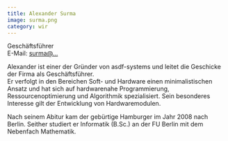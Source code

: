 ```yaml
---
title: Alexander Surma
image: surma.png
category: wir
---
```

Geschäftsführer  
E-Mail: [surma@...](mailto:surma@asdf-systems.de)

Alexander ist einer der Gründer von asdf-systems und leitet die Geschicke der Firma als Geschäftsführer.  
Er verfolgt in den Bereichen Soft- und Hardware einen minimalistischen Ansatz und hat sich auf hardwarenahe Programmierung, Ressourcenoptimierung und Algorithmik spezialisiert. Sein besonderes Interesse gilt der Entwicklung von Hardwaremodulen.

Nach seinem Abitur kam der gebürtige Hamburger im Jahr 2008 nach Berlin.
Seither studiert er Informatik (B.Sc.) an der FU Berlin mit dem Nebenfach
Mathematik.
